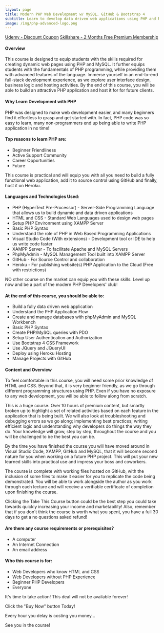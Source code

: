 ```yaml
---
layout: page
title: Modern PHP Web Development w/ MySQL, GitHub & Bootstrap 4
subtitle: Learn to develop data driven web applications using PHP and MySQL, manage them with GitHub and deploy to Heroku
image: /img/php-advanced-logo.png
---
```


<div class="text-center jumbotron">
    <a href="http://bit.ly/2Y037Mb" target="_blank" class="btn std-btn btn-xlg btn-common">Udemy - Discount Coupon</a>
    <a href="https://skl.sh/3897t8m" target="_blank" class="btn std-btn btn-xlg btn-common">Skillshare - 2 Months Free Premium Membership</a>
</div>

#### Overview
<p class="lead">
This course is designed to equip students with the skills required for creating dynamic web pages using PHP and MySQL. It further equips students with the fundamentals of PHP programming, while providing them with advanced features of the language. Immerse yourself in an end-to-end full-stack development experience, as we explore user interface design, business logic and hosting activities. By the end of this course, you will be able to build an attractive PHP application and host it for for future clients. 
</p>

#### Why Learn Development with PHP 
<p class="lead">
PHP was designed to make web development easier, and many beginners find it effortless to grasp and get started with. In fact, PHP code was so easy to learn, many non-programmers end up being able to write PHP application in no time! 
</p>

#### Top reasons to learn PHP are:
<ul class="list-style check-list pl-0">
    <li>
    <i class="fa fa-check light-green" aria-hidden="true"></i> Beginner Friendliness
    </li>
    <li>
    <i class="fa fa-check light-green" aria-hidden="true"></i> Active Support Community 
    </li>
    <li>
    <i class="fa fa-check light-green" aria-hidden="true"></i> Career Opportunities
    </li>
    <li>
    <i class="fa fa-check light-green" aria-hidden="true"></i> Future
    </li>
</ul>

This course is practical and will equip you with all you need to build a fully functional web application, add it to source control using GitHub and finally, host it on Heroku. 

#### Languages and Technologies Used:
<ul class="list-style check-list pl-0">
    <li>
    <i class="fa fa-check light-green" aria-hidden="true"></i> PHP (HyperText Pre-Processor) - Server-Side Programming Language that allows us to build dynamic and data driven applications
    </li>
    <li>
    <i class="fa fa-check light-green" aria-hidden="true"></i> HTML and CSS - Standard Web Languages used to design web pages
    </li>
    <li>
    <i class="fa fa-check light-green" aria-hidden="true"></i> Setup PHP Environment using XAMPP Server
    </li>
    <li>
    <i class="fa fa-check light-green" aria-hidden="true"></i> Basic PHP Syntax
    </li>
    <li>
    <i class="fa fa-check light-green" aria-hidden="true"></i> Understand the role of PHP in Web Based Programming Applications
    </li>
    <li>
    <i class="fa fa-check light-green" aria-hidden="true"></i> Visual Studio Code (With extensions) - Development tool or IDE to help us write code faster
    </li>
    <li>
    <i class="fa fa-check light-green" aria-hidden="true"></i> XAMPP Server - To facilitate Apache and MySQL Servers
    </li>
    <li>
    <i class="fa fa-check light-green" aria-hidden="true"></i> PhpMyAdmin - MySQL Management Tool built into XAMPP Server
    </li>
    <li>
    <i class="fa fa-check light-green" aria-hidden="true"></i> GitHub - For Source Control and collaboration
    </li>
    <li>
    <i class="fa fa-check light-green" aria-hidden="true"></i> Heroku - For publishing website(s) PHP Application to the Cloud (Free with restrictions)
    </li>
</ul>


<p class="lead">
NO other course on the market can equip you with these skills. Level up now and be a part of the modern PHP Developers' club!
</p>

#### At the end of this course, you should be able to:
<ul class="list-style check-list pl-0">
    <li>
    <i class="fa fa-check light-green" aria-hidden="true"></i> Build a fully data driven web application
    </li>
    <li>
    <i class="fa fa-check light-green" aria-hidden="true"></i> Understand the PHP Application Flow     </li>
    <li>
    <i class="fa fa-check light-green" aria-hidden="true"></i> Create and manage databases with phpMyAdmin and MySQL Workbench    </li>
    <li>
    <i class="fa fa-check light-green" aria-hidden="true"></i> Basic PHP Syntax    </li>
    <li>
    <i class="fa fa-check light-green" aria-hidden="true"></i> Create PHP/MySQL queries with PDO    </li>
    <li>
    <i class="fa fa-check light-green" aria-hidden="true"></i> Setup User Authentication and Authorization    </li>
    <li>
    <i class="fa fa-check light-green" aria-hidden="true"></i> Use Bootstrap 4 CSS Framework    </li>
    <li>
    <i class="fa fa-check light-green" aria-hidden="true"></i> Use JQuery and JQueryUI    </li>
    <li>
    <i class="fa fa-check light-green" aria-hidden="true"></i> Deploy using Heroku Hosting    </li>
    <li>
    <i class="fa fa-check light-green" aria-hidden="true"></i> Manage Projects with GitHub    </li>
</ul>
 
 #### Content and Overview
To feel comfortable in this course, you will need some prior knowledge of HTML and CSS. Beyond that, it is very beginner friendly, as we go through different programming structures using PHP. Even if you have no exposure to any web development, you will be able to follow along from scratch.  

This is a huge course. Over 10 hours of premium content, but smartly broken up to highlight a set of related activities based on each feature in the application that is being built. We will also look at troubleshooting and debugging errors as we go along; implementing best practices; writing efficient logic and understanding why developers do things the way they do. Your knowledge will grow, step by step, throughout the course and you will be challenged to be the best you can be.

By the time you have finished the course you will have moved around in Visual Studio Code, XAMPP, GitHub and MySQL, that it will become second nature for you when working on a future PHP project. This will put your new learned skills into practical use and impress your boss and coworkers.

The course is complete with working files hosted on GitHub, with the inclusion of some files to make it easier for you to replicate the code being demonstrated. You will be able to work alongside the author as you work through each lecture and will receive a verifiable certificate of completion upon finishing the course.

Clicking the Take This Course button could be the best step you could take towards quickly increasing your income and marketability! Also, remember that if you don't think the course is worth what you spent, you have a full 30 days to get a no questions asked refund!

#### Are there any course requirements or prerequisites?
<ul class="list-style check-list pl-0">
    <li>
    <i class="fa fa-check light-green" aria-hidden="true"></i>  A computer
    </li>
    <li>
    <i class="fa fa-check light-green" aria-hidden="true"></i> An Internet Connection     </li>
    <li>
    <i class="fa fa-check light-green" aria-hidden="true"></i> An email address   </li>
</ul>

#### Who this course is for:
<ul class="list-style check-list pl-0">
    <li>
    <i class="fa fa-check light-green" aria-hidden="true"></i>  Web Developers who know HTML and CSS </li>
    <li>
    <i class="fa fa-check light-green" aria-hidden="true"></i> Web Developers without PHP Experience     </li>
    <li>
    <i class="fa fa-check light-green" aria-hidden="true"></i> Beginner PHP Developers   </li>
    <li>
    <i class="fa fa-check light-green" aria-hidden="true"></i> Everyone   </li>
</ul>

It's time to take action! This deal will not be available forever!

Click the "Buy Now" button Today!

Every hour you delay is costing you money...

See you in the course!